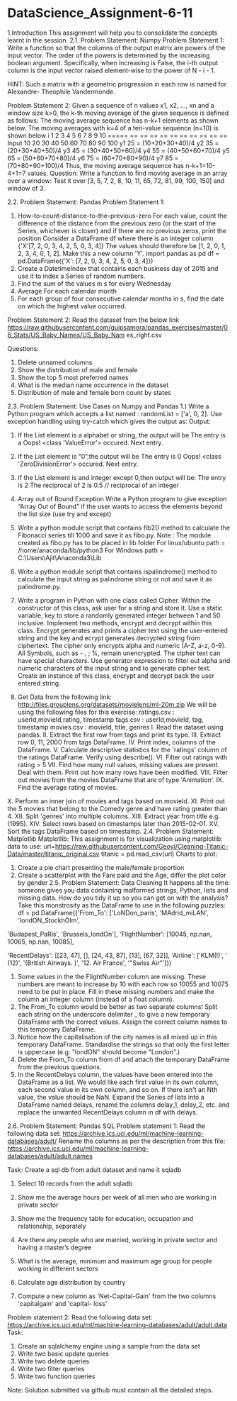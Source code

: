 # DataScience_Assignment-6-11

1.Introduction
This assignment will help you to consolidate the concepts learnt in the session.
2.1. Problem Statement: Numpy
Problem Statement 1:
Write a function so that the columns of the output matrix are powers of
the input vector.
The order of the powers is determined by the increasing boolean argument. Specifically, when
increasing is False, the i-th output column is the input vector raised element-wise to the power
of N - i - 1.

HINT: Such a matrix with a geometric progression in each row is named for Alexandre-
Theophile Vandermonde.

Problem Statement 2:
Given a sequence of n values x1, x2, ..., xn and a window size k>0, the k-th moving average
of the given sequence is defined as follows:
The moving average sequence has n-k+1 elements as shown below.
The moving averages with k=4 of a ten-value sequence (n=10) is shown below
i 1 2 3 4 5 6 7 8 9 10
===== == == == == == == == == == ==
Input 10 20 30 40 50 60 70 80 90 100
y1 25 = (10+20+30+40)/4
y2 35 = (20+30+40+50)/4
y3 45 = (30+40+50+60)/4
y4 55 = (40+50+60+70)/4
y5 65 = (50+60+70+80)/4
y6 75 = (60+70+80+90)/4
y7 85 = (70+80+90+100)/4
Thus, the moving average sequence has n-k+1=10-4+1=7 values.
Question: Write a function to find moving average in an array over a window:
Test it over [3, 5, 7, 2, 8, 10, 11, 65, 72, 81, 99, 100, 150] and window of 3.

2.2. Problem Statement: Pandas
Problem Statement 1:
1) How-to-count-distance-to-the-previous-zero
For each value, count the difference of the distance from the previous zero (or the start
of the Series, whichever is closer) and if there are no previous zeros, print the position
Consider a DataFrame df where there is an integer column {'X'[7, 2, 0, 3, 4, 2, 5, 0, 3, 4]}
The values should therefore be [1, 2, 0, 1, 2, 3, 4, 0, 1, 2]. Make this a new column 'Y'.
import pandas as pd
df = pd.DataFrame({'X': [7, 2, 0, 3, 4, 2, 5, 0, 3, 4]})
2) Create a DatetimeIndex that contains each business day of 2015 and use it to index a
Series of random numbers.
3) Find the sum of the values in s for every Wednesday
4) Average For each calendar month
5) For each group of four consecutive calendar months in s, find the date on which the
highest value occurred.

Problem Statement 2:
Read the dataset from the below link
https://raw.githubusercontent.com/guipsamora/pandas_exercises/master/06_Stats/US_Baby_Names/US_Baby_Nam
es_right.csv

Questions:
1) Delete unnamed columns
2) Show the distribution of male and female
3) Show the top 5 most preferred names
4) What is the median name occurrence in the dataset
5) Distribution of male and female born count by states

2.3. Problem Statement: Use Cases on Numpy and Pandas
1.) Write a Python program which accepts a list named : randomList = ['a', 0, 2]. Use exception
handling using try-catch which gives the output as:
Output:
1) If the List element is a alphabet or string, the output will be
The entry is a
Oops! <class 'ValueError'> occured.
Next entry.
2) If the List element is “0”,the output will be
The entry is 0
Oops! <class 'ZeroDivisionError'> occured.
Next entry.
3) If the List element is and integer except 0,then output will be:
The entry is 2
The reciprocal of 2 is 0.5 // reciprocal of an integer

2) Array out of Bound Exception
Write a Python program to give exception “Array Out of Bound” if the user wants to access the
elements beyond the list size (use try and except)

3) Write a python module script that contains fib2() method to calculate the Fibonacci series
till 1000 and save it as fibo.py.
Note : The module created as fibo.py has to be placed in lib folder
For linux/ubuntu path = /home/anaconda/lib/python3
For Windows path = C:\Users\Ajit\Anaconda3\Lib

4) Write a python module script that contains ispalindrome() method to calculate the input
string as palindrome string or not and save it as palindrome.py.

5) Write a program in Python with one class called Cipher. Within the constructor of this
class, ask user for a string and store it. Use a static variable, key to store a randomly
generated integer between 1 and 50 inclusive. Implement two methods, encrypt and
decrypt within this class. Encrypt generates and prints a cipher text using the user-entered
string and the key and ecrypt generates decrypted string from ciphertext. The cipher only
encrypts alpha and numeric (A-Z, a-z, 0-9). All Symbols, such as - , ; %, remain unencrypted.
The cipher text can have special characters. Use generator expression to filter out alpha and
numeric characters of the input string and to generate cipher text. Create an instance of this
class, encrypt and decrypt back the user entered string.

6) Get Data from the following link:
http://files.grouplens.org/datasets/movielens/ml-20m.zip
We will be using the following files for this exercise:
ratings.csv : userId,movieId,rating, timestamp
tags.csv : userId,movieId, tag, timestamp
movies.csv : movieId, title, genres
I. Read the dataset using pandas.
II. Extract the first row from tags and print its type.
III. Extract row 0, 11, 2000 from tags DataFrame.
IV. Print index, columns of the DataFrame.
V. Calculate descriptive statistics for the 'ratings' column of the ratings DataFrame. Verify
using describe().
VI. Filter out ratings with rating > 5
VII. Find how many null values, missing values are present. Deal with them. Print out how many
rows have been modified.
VIII. Filter out movies from the movies DataFrame that are of type 'Animation'.
IX. Find the average rating of movies.

X. Perform an inner join of movies and tags based on movieId.
XI. Print out the 5 movies that belong to the Comedy genre and have rating greater than 4.
XII. Split 'genres' into multiple columns.
XIII. Extract year from title e.g. (1995).
XIV. Select rows based on timestamps later than 2015-02-01.
XV. Sort the tags DataFrame based on timestamp.
2.4. Problem Statement: Matplotlib
Matplotlib:
This assignment is for visualization using matplotlib:
data to use:
url=https://raw.githubusercontent.com/Geoyi/Cleaning-Titanic-Data/master/titanic_original.csv
titanic = pd.read_csv(url)
Charts to plot:
1. Create a pie chart presenting the male/female proportion
2. Create a scatterplot with the Fare paid and the Age, differ the plot color by gender
2.5. Problem Statement: Data Cleaning
It happens all the time: someone gives you data containing malformed strings, Python, lists
and missing data. How do you tidy it up so you can get on with the analysis?
Take this monstrosity as the DataFrame to use in the following puzzles:
df = pd.DataFrame({'From_To': ['LoNDon_paris', 'MAdrid_miLAN', 'londON_StockhOlm',

'Budapest_PaRis', 'Brussels_londOn'],
'FlightNumber': [10045, np.nan, 10065, np.nan, 10085],

'RecentDelays': [[23, 47], [], [24, 43, 87], [13], [67, 32]],
'Airline': ['KLM(!)', '<Air France> (12)', '(British Airways. )',
'12. Air France', '"Swiss Air"']})

1. Some values in the the FlightNumber column are missing. These numbers are meant to
increase by 10 with each row so 10055 and 10075 need to be put in place. Fill in these missing
numbers and make the column an integer column (instead of a float column).
2. The From_To column would be better as two separate columns! Split each string on the
underscore delimiter _ to give a new temporary DataFrame with the correct values. Assign the
correct column names to this temporary DataFrame.
3. Notice how the capitalisation of the city names is all mixed up in this temporary DataFrame.
Standardise the strings so that only the first letter is uppercase (e.g. "londON" should become
"London".)
4. Delete the From_To column from df and attach the temporary DataFrame from the previous
questions.
5. In the RecentDelays column, the values have been entered into the DataFrame as a list. We
would like each first value in its own column, each second value in its own column, and so on. If
there isn't an Nth value, the value should be NaN.
Expand the Series of lists into a DataFrame named delays, rename the columns delay_1,
delay_2, etc. and replace the unwanted RecentDelays column in df with delays.

2.6. Problem Statement: Pandas SQL
Problem statement 1:
Read the following data set:
https://archive.ics.uci.edu/ml/machine-learning-databases/adult/
Rename the columns as per the description from this file:
https://archive.ics.uci.edu/ml/machine-learning-databases/adult/adult.names

Task:
Create a sql db from adult dataset and name it sqladb
1. Select 10 records from the adult sqladb
2. Show me the average hours per week of all men who are working in private sector
3. Show me the frequency table for education, occupation and relationship, separately
4. Are there any people who are married, working in private sector and having a master’s
degree
5. What is the average, minimum and maximum age group for people working in
different sectors
6. Calculate age distribution by country

7. Compute a new column as 'Net-Capital-Gain' from the two columns 'capitalgain' and 'capital-
loss'

Problem statement 2:
Read the following data set:
https://archive.ics.uci.edu/ml/machine-learning-databases/adult/adult.data
Task:
1. Create an sqlalchemy engine using a sample from the data set
2. Write two basic update queries
3. Write two delete queries
4. Write two filter queries
5. Write two function queries

Note: Solution submitted via github must contain all the detailed steps.

